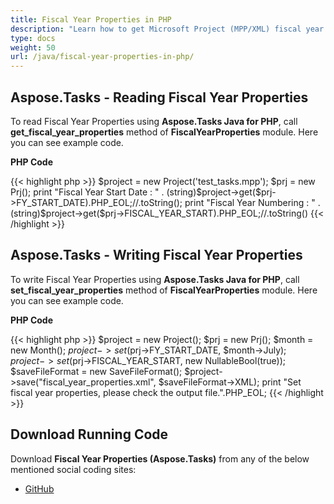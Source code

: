 ```yaml
---
title: Fiscal Year Properties in PHP
description: "Learn how to get Microsoft Project (MPP/XML) fiscal year properties using Aspose.Tasks Java for PHP."
type: docs
weight: 50
url: /java/fiscal-year-properties-in-php/
---
```


## **Aspose.Tasks - Reading Fiscal Year Properties**
To read Fiscal Year Properties using **Aspose.Tasks Java for PHP**, call **get_fiscal_year_properties** method of **FiscalYearProperties** module. Here you can see example code.

**PHP Code**

{{< highlight php >}}
$project = new Project('test_tasks.mpp');
$prj = new Prj();
print "Fiscal Year Start Date : " . (string)$project->get($prj->FY_START_DATE).PHP_EOL;//.toString();
print "Fiscal Year Numbering : " . (string)$project->get($prj->FISCAL_YEAR_START).PHP_EOL;//.toString()
{{< /highlight >}}

## **Aspose.Tasks - Writing Fiscal Year Properties**
To write Fiscal Year Properties using **Aspose.Tasks Java for PHP**, call **set_fiscal_year_properties** method of **FiscalYearProperties** module. Here you can see example code.

**PHP Code**

{{< highlight php >}}
$project = new Project();
$prj = new Prj();
$month = new Month();
$project->set($prj->FY_START_DATE, $month->July);
$project->set($prj->FISCAL_YEAR_START, new NullableBool(true));
$saveFileFormat = new SaveFileFormat();
$project->save("fiscal_year_properties.xml", $saveFileFormat->XML);
print "Set fiscal year properties, please check the output file.".PHP_EOL;
{{< /highlight >}}

## **Download Running Code**
Download **Fiscal Year Properties (Aspose.Tasks)** from any of the below mentioned social coding sites:

- [GitHub](https://github.com/aspose-tasks/Aspose.Tasks-for-Java/blob/master/Plugins/Aspose_Tasks_Java_for_PHP/src/aspose/tasks/WorkingWithProjects/FiscalYearProperties.php)
